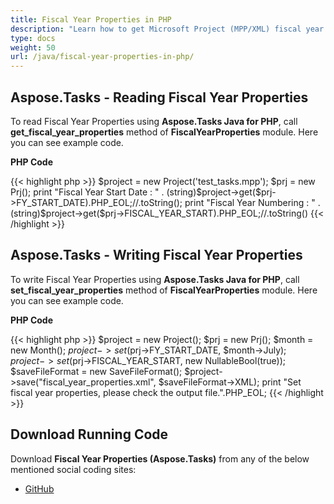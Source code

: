 ```yaml
---
title: Fiscal Year Properties in PHP
description: "Learn how to get Microsoft Project (MPP/XML) fiscal year properties using Aspose.Tasks Java for PHP."
type: docs
weight: 50
url: /java/fiscal-year-properties-in-php/
---
```


## **Aspose.Tasks - Reading Fiscal Year Properties**
To read Fiscal Year Properties using **Aspose.Tasks Java for PHP**, call **get_fiscal_year_properties** method of **FiscalYearProperties** module. Here you can see example code.

**PHP Code**

{{< highlight php >}}
$project = new Project('test_tasks.mpp');
$prj = new Prj();
print "Fiscal Year Start Date : " . (string)$project->get($prj->FY_START_DATE).PHP_EOL;//.toString();
print "Fiscal Year Numbering : " . (string)$project->get($prj->FISCAL_YEAR_START).PHP_EOL;//.toString()
{{< /highlight >}}

## **Aspose.Tasks - Writing Fiscal Year Properties**
To write Fiscal Year Properties using **Aspose.Tasks Java for PHP**, call **set_fiscal_year_properties** method of **FiscalYearProperties** module. Here you can see example code.

**PHP Code**

{{< highlight php >}}
$project = new Project();
$prj = new Prj();
$month = new Month();
$project->set($prj->FY_START_DATE, $month->July);
$project->set($prj->FISCAL_YEAR_START, new NullableBool(true));
$saveFileFormat = new SaveFileFormat();
$project->save("fiscal_year_properties.xml", $saveFileFormat->XML);
print "Set fiscal year properties, please check the output file.".PHP_EOL;
{{< /highlight >}}

## **Download Running Code**
Download **Fiscal Year Properties (Aspose.Tasks)** from any of the below mentioned social coding sites:

- [GitHub](https://github.com/aspose-tasks/Aspose.Tasks-for-Java/blob/master/Plugins/Aspose_Tasks_Java_for_PHP/src/aspose/tasks/WorkingWithProjects/FiscalYearProperties.php)
